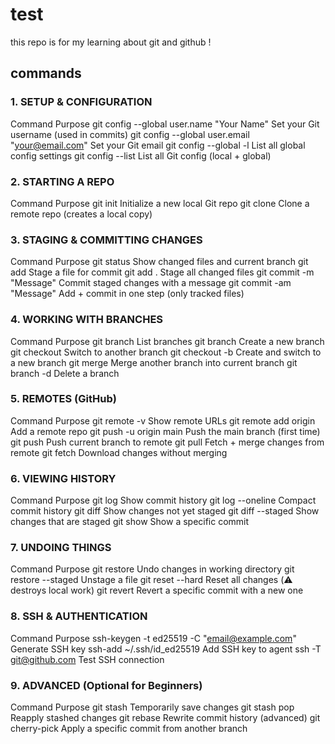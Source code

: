 # test

this repo is for my learning about git and github !

## commands 


### 1. SETUP & CONFIGURATION
Command	Purpose
git config --global user.name "Your Name"	Set your Git username (used in commits)
git config --global user.email "your@email.com"	Set your Git email
git config --global -l	List all global config settings
git config --list	List all Git config (local + global)

### 2. STARTING A REPO
Command	Purpose
git init	Initialize a new local Git repo
git clone <url>	Clone a remote repo (creates a local copy)

### 3. STAGING & COMMITTING CHANGES
Command	Purpose
git status	Show changed files and current branch
git add <file>	Stage a file for commit
git add .	Stage all changed files
git commit -m "Message"	Commit staged changes with a message
git commit -am "Message"	Add + commit in one step (only tracked files)

### 4. WORKING WITH BRANCHES
Command	Purpose
git branch	List branches
git branch <name>	Create a new branch
git checkout <name>	Switch to another branch
git checkout -b <name>	Create and switch to a new branch
git merge <branch>	Merge another branch into current branch
git branch -d <name>	Delete a branch

### 5. REMOTES (GitHub)
Command	Purpose
git remote -v	Show remote URLs
git remote add origin <url>	Add a remote repo
git push -u origin main	Push the main branch (first time)
git push	Push current branch to remote
git pull	Fetch + merge changes from remote
git fetch	Download changes without merging

### 6. VIEWING HISTORY
Command	Purpose
git log	Show commit history
git log --oneline	Compact commit history
git diff	Show changes not yet staged
git diff --staged	Show changes that are staged
git show <commit>	Show a specific commit

### 7. UNDOING THINGS
Command	Purpose
git restore <file>	Undo changes in working directory
git restore --staged <file>	Unstage a file
git reset --hard	Reset all changes (⚠️ destroys local work)
git revert <commit>	Revert a specific commit with a new one

### 8. SSH & AUTHENTICATION
Command	Purpose
ssh-keygen -t ed25519 -C "email@example.com"	Generate SSH key
ssh-add ~/.ssh/id_ed25519	Add SSH key to agent
ssh -T git@github.com	Test SSH connection

### 9. ADVANCED (Optional for Beginners)
Command	Purpose
git stash	Temporarily save changes
git stash pop	Reapply stashed changes
git rebase	Rewrite commit history (advanced)
git cherry-pick <commit>	Apply a specific commit from another branch


